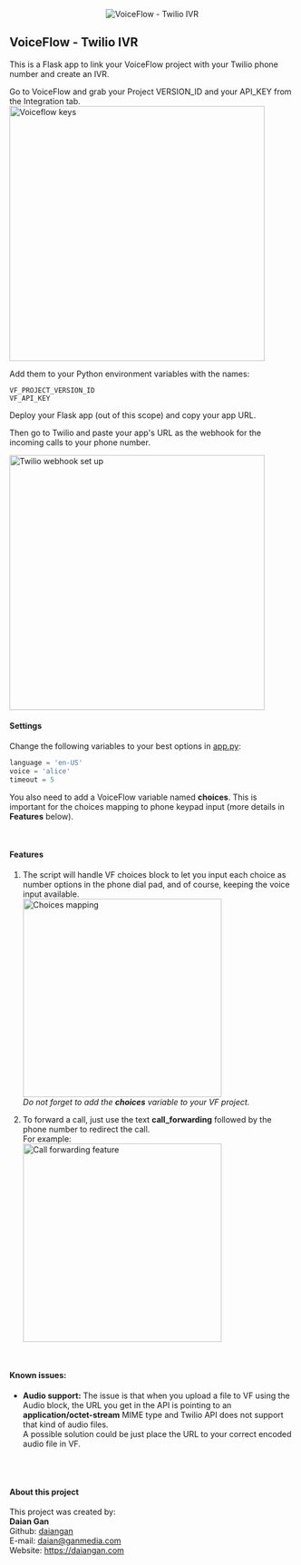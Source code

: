 
<p align="center">
  <img src="https://ganmedia-projects.s3.amazonaws.com/voiceflow-twilio-ivr/header_image.jpg" alt="VoiceFlow - Twilio IVR"/>
</p>

## VoiceFlow - Twilio IVR
This is a Flask app to link your VoiceFlow project with your 
Twilio phone number and create an IVR.  

Go to VoiceFlow and grab your Project VERSION_ID and your API_KEY from 
the Integration tab.  
<img src="https://ganmedia-projects.s3.amazonaws.com/voiceflow-twilio-ivr/vf_api_key.jpg" width="450" alt="Voiceflow keys"/>


Add them to your Python environment variables with the names:  
```text
VF_PROJECT_VERSION_ID
VF_API_KEY
```

Deploy your Flask app (out of this scope) and copy your app URL.
  
Then go to Twilio and paste your app's URL as the webhook for the incoming calls 
to your phone number.  

<img src="https://ganmedia-projects.s3.amazonaws.com/voiceflow-twilio-ivr/twilio_webhook_setup.jpg" width="450" alt="Twilio webhook set up"/>


<br>

#### Settings
Change the following variables to your best options in [app.py](app.py):  
```python
language = 'en-US'
voice = 'alice'
timeout = 5
```

You also need to add a VoiceFlow variable named __choices__. 
This is important for the choices mapping to phone keypad input (more details in __Features__ below).

<br>

#### Features
1. The script will handle VF choices block to let you input each choice as
number options in the phone dial pad, and of course, keeping the voice input available.  
   <img src="https://ganmedia-projects.s3.amazonaws.com/voiceflow-twilio-ivr/keypad_mapping.jpg" width="350" alt="Choices mapping"/>  
   _Do not forget to add the __choices__ variable to your VF project._  
   


2. To forward a call, just use the text __call_forwarding__ followed by the phone 
number to redirect the call.  
   For example:  
   <img src="https://ganmedia-projects.s3.amazonaws.com/voiceflow-twilio-ivr/call_forwarding.jpg" width="350" alt="Call forwarding feature"/>


<br>

#### Known issues:
- __Audio support:__ The issue is that when you upload a file to VF using the Audio 
  block, the URL you get in the API is pointing to an __application/octet-stream__
  MIME type and Twilio API does not support that kind of audio files.  
  A possible solution could be just place the URL to your correct encoded audio
  file in VF.


<br>
<br>

#### About this project

This project was created by:
<br>
__Daian Gan__<br>
Github: [daiangan](https://github.com/daiangan)<br/>
E-mail: daian@ganmedia.com<br/>
Website: https://daiangan.com<br/>